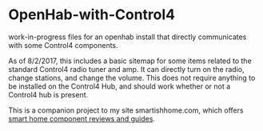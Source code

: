 # OpenHab-with-Control4
work-in-progress files for an openhab install that directly communicates with some Control4 components.

As of 8/2/2017, this includes a basic sitemap for some items related to the standard Control4 radio tuner and amp. It can directly turn on the radio, change stations, and change the volume. This does not require anything to be installed on the Control4 Hub, and should work whether or not a Control4 hub is present.

This is a companion project to my site smartishhome.com, which offers <a href="https://www.smartishhome.com">smart home component reviews and guides</a>.
